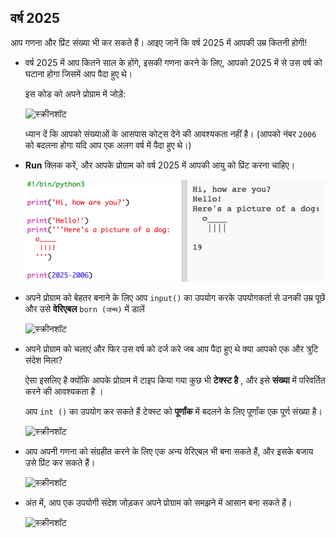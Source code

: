 ## वर्ष 2025

आप गणना और प्रिंट संख्या भी कर सकते हैं। आइए जानें कि वर्ष 2025 में आपकी उम्र कितनी होगी!

+ वर्ष 2025 में आप कितने साल के होंगे, इसकी गणना करने के लिए, आपको 2025 में से उस वर्ष को घटाना होगा जिसमें आप पैदा हुए थे।
    
    इस कोड को अपने प्रोग्राम में जोड़ें:
    
    ![स्क्रीनशॉट](images/me-calc.png)
    
    ध्यान दें कि आपको संख्याओं के आसपास कोट्स देने की आवश्यकता नहीं है। (आपको नंबर `2006` को बदलना होगा यदि आप एक अलग वर्ष में पैदा हुए थे।)

+ **Run** क्लिक करें, और आपके प्रोग्राम को वर्ष 2025 में आपकी आयु को प्रिंट करना चाहिए।
    
    ![स्क्रीनशॉट](images/me-calc-run.png)

+ अपने प्रोग्राम को बेहतर बनाने के लिए आप `input()` का उपयोग करके उपयोगकर्ता से उनकी उम्र पूछें और उसे **वेरिएबल** `born (जन्म)` में डालें
    
    ![स्क्रीनशॉट](images/me-input.png)

+ अपने प्रोग्राम को चलाएं और फिर उस वर्ष को दर्ज करे जब आप पैदा हुए थे क्या आपको एक और त्रुटि संदेश मिला?
    
    ऐसा इसलिए है क्योंकि आपके प्रोग्राम में टाइप किया गया कुछ भी **टेक्स्ट है** , और इसे **संख्या** में परिवर्तित करने की आवश्यकता है ।
    
    आप `int ()` का उपयोग कर सकते हैं टेक्स्ट को **पूर्णांक** में बदलने के लिए पूर्णांक एक पूर्ण संख्या है।
    
    ![स्क्रीनशॉट](images/me-input-test.png)

+ आप अपनी गणना को संग्रहीत करने के लिए एक अन्य वेरिएबल भी बना सकते हैं, और इसके बजाय उसे प्रिंट कर सकते हैं।
    
    ![स्क्रीनशॉट](images/me-result-variable.png)

+ अंत में, आप एक उपयोगी संदेश जोड़कर अपने प्रोग्राम को समझने में आसान बना सकते हैं।
    
    ![स्क्रीनशॉट](images/me-message.png)